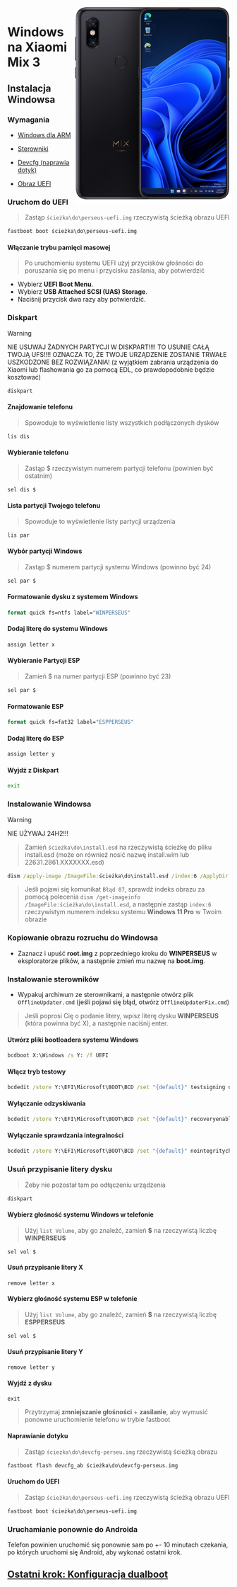 <img align="right" src="https://github.com/n00b69/woa-perseus/blob/main/perseus.png" width="350" alt="Windows 11 running on perseus">

# Windows na Xiaomi Mix 3

## Instalacja Windowsa

### Wymagania
- [Windows dla ARM](https://worproject.com/esd)
  
- [Sterowniki](https://github.com/n00b69/woa-perseus/releases/tag/Drivers)

- [Devcfg (naprawia dotyk)](https://github.com/n00b69/woa-perseus/releases/download/Files/devcfg-perseus.img)
  
- [Obraz UEFI](https://github.com/n00b69/woa-perseus/releases/tag/UEFI)

### Uruchom do UEFI
> Zastąp `ścieżka\do\perseus-uefi.img` rzeczywistą ścieżką obrazu UEFI
```cmd
fastboot boot ścieżka\do\perseus-uefi.img
```

#### Włączanie trybu pamięci masowej
> Po uruchomieniu systemu UEFI użyj przycisków głośności do poruszania się po menu i przycisku zasilania, aby potwierdzić
- Wybierz **UEFI Boot Menu**.
- Wybierz **USB Attached SCSI (UAS) Storage**.
- Naciśnij przycisk dwa razy aby potwierdzić.

### Diskpart
> [!WARNING]
> NIE USUWAJ ŻADNYCH PARTYCJI W DISKPART!!!! TO USUNIE CAŁĄ TWOJĄ UFS!!!! OZNACZA TO, ŻE TWOJE URZĄDZENIE ZOSTANIE TRWAŁE USZKODZONE BEZ ROZWIĄZANIA! (z wyjątkiem zabrania urządzenia do Xiaomi lub flashowania go za pomocą EDL, co prawdopodobnie będzie kosztować)
```cmd
diskpart
```

#### Znajdowanie telefonu
> Spowoduje to wyświetlenie listy wszystkich podłączonych dysków
```cmd
lis dis
```

#### Wybieranie telefonu
> Zastąp $ rzeczywistym numerem partycji telefonu (powinien być ostatnim)
```cmd
sel dis $
```

#### Lista partycji Twojego telefonu
> Spowoduje to wyświetlenie listy partycji urządzenia
```cmd
lis par
```

#### Wybór partycji Windows
> Zastąp $ numerem partycji systemu Windows (powinno być 24)
```cmd
sel par $
```

#### Formatowanie dysku z systemem Windows
```cmd
format quick fs=ntfs label="WINPERSEUS"
```

#### Dodaj literę do systemu Windows
```cmd
assign letter x
```

#### Wybieranie Partycji ESP
> Zamień $ na numer partycji ESP (powinno być 23)
```cmd
sel par $
```

#### Formatowanie ESP
```cmd
format quick fs=fat32 label="ESPPERSEUS"
```

#### Dodaj literę do ESP
```cmd
assign letter y
```

#### Wyjdź z Diskpart
```cmd
exit
```

### Instalowanie Windowsa
> [!WARNING]
> NIE UŻYWAJ 24H2!!!

> Zamień `ścieżka\do\install.esd` na rzeczywistą ścieżkę do pliku install.esd (może on również nosić nazwę install.wim lub 22631.2861.XXXXXXX.esd)
```cmd
dism /apply-image /ImageFile:ścieżka\do\install.esd /index:6 /ApplyDir:X:\
```

> Jeśli pojawi się komunikat `Błąd 87`, sprawdź indeks obrazu za pomocą polecenia `dism /get-imageinfo /ImageFile:ścieżka\do\install.esd`, a następnie zastąp `index:6` rzeczywistym numerem indeksu systemu **Windows 11 Pro** w Twoim obrazie

### Kopiowanie obrazu rozruchu do Windowsa
- Zaznacz i upuść **root.img** z poprzedniego kroku do **WINPERSEUS** w eksploratorze plików, a następnie zmień mu nazwę na **boot.img**.

### Instalowanie sterowników
- Wypakuj archiwum ze sterownikami, a następnie otwórz plik `OfflineUpdater.cmd` (jeśli pojawi się błąd, otwórz `OfflineUpdaterFix.cmd`)
 
> Jeśli poprosi Cię o podanie litery, wpisz literę dysku **WINPERSEUS** (która powinna być X), a następnie naciśnij enter.

#### Utwórz pliki bootloadera systemu Windows
```cmd
bcdboot X:\Windows /s Y: /f UEFI
```

#### Włącz tryb testowy
```cmd
bcdedit /store Y:\EFI\Microsoft\BOOT\BCD /set "{default}" testsigning on
```

#### Wyłączanie odzyskiwania
```cmd
bcdedit /store Y:\EFI\Microsoft\BOOT\BCD /set "{default}" recoveryenabled no
```

#### Wyłączanie sprawdzania integralności
```cmd
bcdedit /store Y:\EFI\Microsoft\BOOT\BCD /set "{default}" nointegritychecks on
```

### Usuń przypisanie litery dysku
> Żeby nie pozostał tam po odłączeniu urządzenia
```cmd
diskpart
```

#### Wybierz głośność systemu Windows w telefonie
> Użyj `list Volume`, aby go znaleźć, zamień **$** na rzeczywistą liczbę **WINPERSEUS**
```część dysku
sel vol $
```

#### Usuń przypisanie litery X
```część dysku
remove letter x
```

#### Wybierz głośność systemu ESP w telefonie
> Użyj `list Volume`, aby go znaleźć, zamień **$** na rzeczywistą liczbę **ESPPERSEUS**
```część dysku
sel vol $
```

#### Usuń przypisanie litery Y
```część dysku
remove letter y
```

#### Wyjdź z dysku
```część dysku
exit
```

> Przytrzymaj **zmniejszanie głośności** + **zasilanie**, aby wymusić ponowne uruchomienie telefonu w trybie fastboot

#### Naprawianie dotyku
> Zastąp `ścieżka\do\devcfg-perseu.img` rzeczywistą ścieżką obrazu
```cmd
fastboot flash devcfg_ab ścieżka\do\devcfg-perseus.img
```

#### Uruchom do UEFI
> Zastąp `ścieżka\do\perseus-uefi.img` rzeczywistą ścieżką obrazu UEFI
```cmd
fastboot boot ścieżka\do\perseus-uefi.img
```

### Uruchamianie ponownie do Androida
Telefon powinien uruchomić się ponownie sam po +- 10 minutach czekania, po których uruchomi się Android, aby wykonać ostatni krok.

## [Ostatni krok: Konfiguracja dualboot](4-dualboot.md)

















